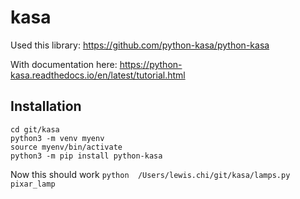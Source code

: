 # kasa

Used this library: https://github.com/python-kasa/python-kasa

With documentation here:
https://python-kasa.readthedocs.io/en/latest/tutorial.html

## Installation
```
cd git/kasa
python3 -m venv myenv
source myenv/bin/activate
python3 -m pip install python-kasa
```
Now this should work ```python  /Users/lewis.chi/git/kasa/lamps.py pixar_lamp```
